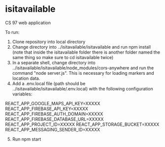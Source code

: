 # isitavailable
CS 97 web application

To run:

1) Clone repository into local directory
2) Change directory into ../isitavailable/isitavailable and run npm install (note that inside the isitavailable folder there is another folder named the same thing so make sure to cd isitavailable twice)
3) In a separate shell, change directory into ../isitavailable/isitavailable/node_modules/cors-anywhere and run the command "node server.js". This is necessary for loading markers and location data.
4) Add a .env.local file (path should be ../isitavailable/isitavailable/.env.local) with the following configuration variables:

REACT_APP_GOOGLE_MAPS_API_KEY=XXXXX
REACT_APP_FIREBASE_API_KEY=XXXXX
REACT_APP_FIREBASE_AUTH_DOMAIN=XXXXX
REACT_APP_FIREBASE_DATABASE_URL=XXXXX
REACT_APP_PROJECT_ID=XXXXX
REACT_APP_STORAGE_BUCKET=XXXXX
REACT_APP_MESSAGING_SENDER_ID=XXXXX

5) Run npm start